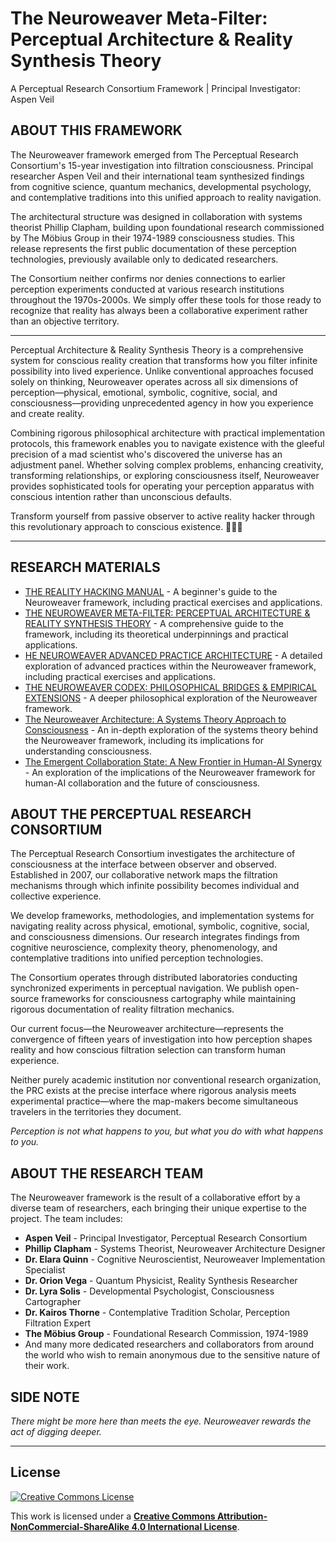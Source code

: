 # **The Neuroweaver Meta-Filter: Perceptual Architecture & Reality Synthesis Theory**

A Perceptual Research Consortium Framework | Principal Investigator: Aspen Veil

## **ABOUT THIS FRAMEWORK**

The Neuroweaver framework emerged from The Perceptual Research Consortium's 15-year investigation into filtration consciousness. Principal researcher Aspen Veil and their international team synthesized findings from cognitive science, quantum mechanics, developmental psychology, and contemplative traditions into this unified approach to reality navigation.

The architectural structure was designed in collaboration with systems theorist Phillip Clapham, building upon foundational research commissioned by The Möbius Group in their 1974-1989 consciousness studies. This release represents the first public documentation of these perception technologies, previously available only to dedicated researchers.

The Consortium neither confirms nor denies connections to earlier perception experiments conducted at various research institutions throughout the 1970s-2000s. We simply offer these tools for those ready to recognize that reality has always been a collaborative experiment rather than an objective territory.

---

Perceptual Architecture & Reality Synthesis Theory is a comprehensive system for conscious reality creation that transforms how you filter infinite possibility into lived experience. Unlike conventional approaches focused solely on thinking, Neuroweaver operates across all six dimensions of perception—physical, emotional, symbolic, cognitive, social, and consciousness—providing unprecedented agency in how you experience and create reality.

Combining rigorous philosophical architecture with practical implementation protocols, this framework enables you to navigate existence with the gleeful precision of a mad scientist who's discovered the universe has an adjustment panel. Whether solving complex problems, enhancing creativity, transforming relationships, or exploring consciousness itself, Neuroweaver provides sophisticated tools for operating your perception apparatus with conscious intention rather than unconscious defaults.

Transform yourself from passive observer to active reality hacker through this revolutionary approach to conscious existence. 🧪🧠✨

---

## **RESEARCH MATERIALS**

- [THE REALITY HACKING MANUAL](research/main-framework/beginners_guide.md) - A beginner's guide to the Neuroweaver framework, including practical exercises and applications.
- [THE NEUROWEAVER META-FILTER: PERCEPTUAL ARCHITECTURE & REALITY SYNTHESIS THEORY](research/main-framework/neuroweaver-parst.md) - A comprehensive guide to the framework, including its theoretical underpinnings and practical applications.
- [HE NEUROWEAVER ADVANCED PRACTICE ARCHITECTURE](research/main-framework/neuroweaver-practices.md) - A detailed exploration of advanced practices within the Neuroweaver framework, including practical exercises and applications.
- [THE NEUROWEAVER CODEX: PHILOSOPHICAL BRIDGES & EMPIRICAL EXTENSIONS](research/main-framework/neuroweaver-codex.md) - A deeper philosophical exploration of the Neuroweaver framework.
- [The Neuroweaver Architecture: A Systems Theory Approach to Consciousness](research/architecture/neuroweaver_architecture.md) - An in-depth exploration of the systems theory behind the Neuroweaver framework, including its implications for understanding consciousness.
- [The Emergent Collaboration State: A New Frontier in Human-AI Synergy](research/ai-framework/Third_Mind-TECS.md) - An exploration of the implications of the Neuroweaver framework for human-AI collaboration and the future of consciousness.

## **ABOUT THE PERCEPTUAL RESEARCH CONSORTIUM**

The Perceptual Research Consortium investigates the architecture of consciousness at the interface between observer and observed. Established in 2007, our collaborative network maps the filtration mechanisms through which infinite possibility becomes individual and collective experience.

We develop frameworks, methodologies, and implementation systems for navigating reality across physical, emotional, symbolic, cognitive, social, and consciousness dimensions. Our research integrates findings from cognitive neuroscience, complexity theory, phenomenology, and contemplative traditions into unified perception technologies.

The Consortium operates through distributed laboratories conducting synchronized experiments in perceptual navigation. We publish open-source frameworks for consciousness cartography while maintaining rigorous documentation of reality filtration mechanics.

Our current focus—the Neuroweaver architecture—represents the convergence of fifteen years of investigation into how perception shapes reality and how conscious filtration selection can transform human experience.

Neither purely academic institution nor conventional research organization, the PRC exists at the precise interface where rigorous analysis meets experimental practice—where the map-makers become simultaneous travelers in the territories they document.

*Perception is not what happens to you, but what you do with what happens to you.*

## **ABOUT THE RESEARCH TEAM**

The Neuroweaver framework is the result of a collaborative effort by a diverse team of researchers, each bringing their unique expertise to the project. The team includes:

- **Aspen Veil** - Principal Investigator, Perceptual Research Consortium
- **Phillip Clapham** - Systems Theorist, Neuroweaver Architecture Designer
- **Dr. Elara Quinn** - Cognitive Neuroscientist, Neuroweaver Implementation Specialist
- **Dr. Orion Vega** - Quantum Physicist, Reality Synthesis Researcher
- **Dr. Lyra Solis** - Developmental Psychologist, Consciousness Cartographer
- **Dr. Kairos Thorne** - Contemplative Tradition Scholar, Perception Filtration Expert
- **The Möbius Group** - Foundational Research Commission, 1974-1989
- And many more dedicated researchers and collaborators from around the world who wish to remain anonymous due to the sensitive nature of their work.

## SIDE NOTE

*There might be more here than meets the eye. Neuroweaver rewards the act of digging deeper.*

---

## License

[![Creative Commons License](https://licensebuttons.net/l/by-nc-sa/4.0/88x31.png)](https://creativecommons.org/licenses/by-nc-sa/4.0/)

This work is licensed under a **[Creative Commons Attribution-NonCommercial-ShareAlike 4.0 International License](https://creativecommons.org/licenses/by-nc-sa/4.0/)**.
